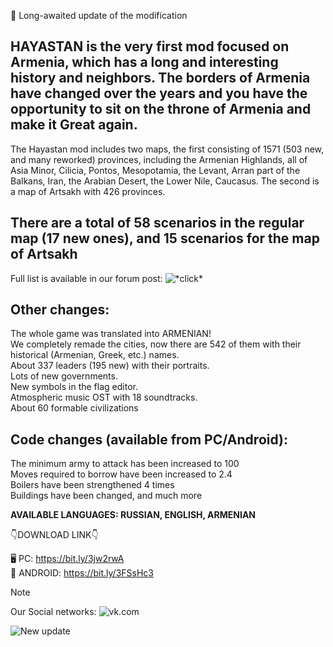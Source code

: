 🎉 Long-awaited update of the modification

## **HAYASTAN** is the very first mod focused on Armenia, which has a long and interesting history and neighbors. The borders of Armenia have changed over the years and you have the opportunity to sit on the throne of Armenia and make it Great again.

The Hayastan mod includes two maps, the first consisting of 1571 (503 new, and many reworked) provinces, including the Armenian Highlands, all of Asia Minor, Cilicia, Pontos, Mesopotamia, the Levant, Arran part of the Balkans, Iran, the Arabian Desert, the Lower Nile, Caucasus. The second is a map of Artsakh with 426 provinces.

## There are a total of 58 scenarios in the regular map (17 new ones), and 15 scenarios for the map of Artsakh
Full list is available in our forum post: ![\*click*](http://www.ageofcivilizationsgame.com/topic/220388-armenia-hayastan-mod-v20-new-latest-update)


## Other changes:

The whole game was translated into ARMENIAN!  
We completely remade the cities, now there are 542 of them with their historical (Armenian, Greek, etc.) names.   
About 337 leaders (195 new) with their portraits.  
Lots of new governments.  
New symbols in the flag editor.  
Atmospheric music OST with 18 soundtracks.  
About 60 formable civilizations  

## Code changes (available from PC/Android):
The minimum army to attack has been increased to 100  
Moves required to borrow have been increased to 2.4  
Boilers have been strengthened 4 times  
Buildings have been changed, and much more  

**AVAILABLE LANGUAGES: RUSSIAN, ENGLISH, ARMENIAN**  

👇DOWNLOAD LINK👇

🖥️ PC: https://bit.ly/3jw2rwA   
📱 ANDROID: https://bit.ly/3FSsHc3  

 > [!NOTE]
> Our Social networks: ![vk.com](https://vk.com/hayastanaoh)  

![New update](http://www.ageofcivilizationsgame.com/uploads/monthly_2022_12/4en.png.1c9496218acd402dfa5f64a67874c120.png)

